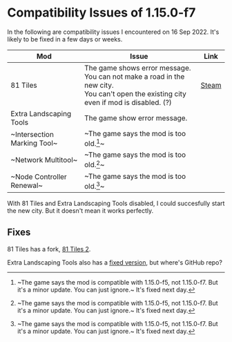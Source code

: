 # Compatibility Issues of 1.15.0-f7
In the following are compatibility issues I encountered on 16 Sep 2022. It's likely to be fixed in a few days or weeks.

| Mod | Issue | Link |
| -- | -- | -- |
| 81 Tiles | The game shows error message.<br />You can not make a road in the new city.<br />You can't open the existing city even if mod is disabled. (?) | [Steam](https://steamcommunity.com/workshop/filedetails/discussion/576327847/3435703754802635202/) |
| Extra Landscaping Tools | The game show error message. | |
| ~Intersection Marking Tool~ | ~The game says the mod is too old.[^1]~ | |
| ~Network Multitool~ | ~The game says the mod is too old.[^1]~ | |
| ~Node Controller Renewal~ | ~The game says the mod is too old.[^1]~ | |

[^1]: ~The game says the mod is compatible with 1.15.0-f5, not 1.15.0-f7. But it's a minor update. You can just ignore.~ It's fixed next day.

With 81 Tiles and Extra Landscaping Tools disabled, I could succesfully start the new city. But it doesn't mean it works perfectly.

## Fixes
81 Tiles has a fork, [81 Tiles 2](https://github.com/algernon-A/EightyOne2).

Extra Landscaping Tools also has a [fixed version](https://steamcommunity.com/sharedfiles/filedetails/?id=2862940316), but where's GitHub repo?
